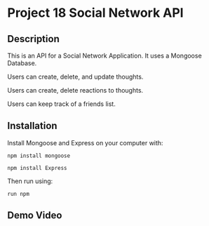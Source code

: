 # Project 18 Social Network API

## Description

This is an API for a Social Network Application. It uses a Mongoose Database. 

Users can create, delete, and update thoughts. 


Users can create, delete reactions to thoughts.


Users can keep track of a friends list.

## Installation

Install Mongoose and Express on your computer with:

`npm install mongoose`

`npm install Express`

Then run using:

`run npm `


## Demo Video

